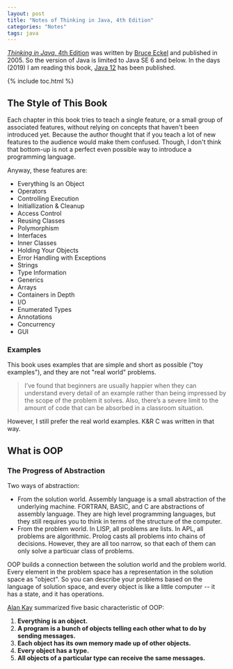 ```yaml
---
layout: post
title: "Notes of Thinking in Java, 4th Edition"
categories: "Notes"
tags: java
---
```


[*Thinking in Java*, 4th Edition](https://www.amazon.com/dp/0131872486) was written by [Bruce Eckel](https://www.bruceeckel.com/) and published in 2005. So the version of Java is limited to Java SE 6 and below. In the days (2019) I am reading this book, [Java 12](https://www.oracle.com/technetwork/java/javase/12-relnote-issues-5211422.html) has been published.

{% include toc.html %}

## The Style of This Book

Each chapter in this book tries to teach a single feature, or a small group of associated features, without relying on concepts that haven't been introduced yet. Because the author thought that if you teach a lot of new features to the audience would make them confused. Though, I don't think that bottom-up is not a perfect even possible way to introduce a programming language.

Anyway, these features are:

- Everything Is an Object
- Operators
- Controlling Execution
- Initiallization & Cleanup
- Access Control
- Reusing Classes
- Polymorphism
- Interfaces
- Inner Classes
- Holding Your Objects
- Error Handling with Exceptions
- Strings
- Type Information
- Generics
- Arrays
- Containers in Depth
- I/O
- Enumerated Types
- Annotations
- Concurrency
- GUI

### Examples

This book uses examples that are simple and short as possible ("toy examples"), and they are not "real world" problems.

> I’ve found that beginners are usually happier when they can understand every detail of an example rather than being impressed by the scope of the problem it solves. Also, there’s a severe limit to the amount of code that can be absorbed in a classroom situation.

However, I still prefer the real world examples. K&R C was written in that way.

## What is OOP

### The Progress of Abstraction

Two ways of abstraction:

- From the solution world. Assembly language is a small abstraction of the underlying machine. FORTRAN, BASIC, and C are abstractions of assembly language. They are high level programming languages, but they still requires you to think in terms of the structure of the computer.
- From the problem world. In LISP, all problems are lists. In APL, all problems are algorithmic. Prolog casts all problems into chains of decisions. However, they are all too narrow, so that each of them can only solve a particuar class of problems.

OOP builds a connection between the solution world and the problem world. Every element in the problem space has a representation in the solution space as "object". So you can describe your problems based on the language of solution space, and every object is like a little computer -- it has a state, and it has operations.

[Alan Kay](https://en.wikipedia.org/wiki/Alan_Kay) summarized five basic characteristic of OOP:

1. **Everything is an object.**
2. **A program is a bunch of objects telling each other what to do by sending messages.**
3. **Each object has its own memory made up of other objects.**
4. **Every object has a type.**
5. **All objects of a particular type can receive the same messages.**